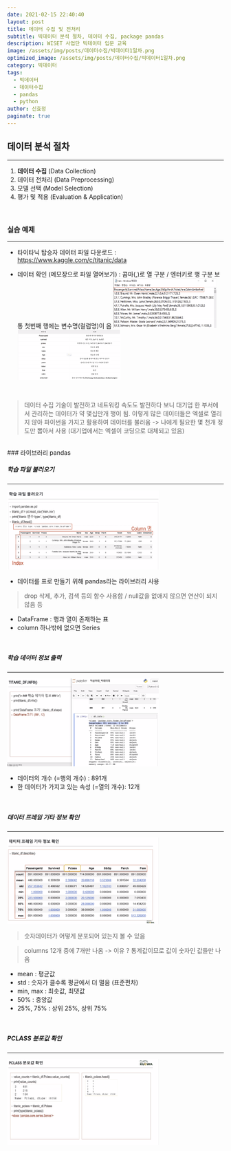 ```yaml
---
date: 2021-02-15 22:40:40
layout: post
title: 데이터 수집 및 전처리
subtitle: 빅데이터 분석 절차, 데이터 수집, package pandas
description: WISET 사업단 빅데이터 입문 교육
image: /assets/img/posts/데이터수집/빅데이터1일차.png
optimized_image: /assets/img/posts/데이터수집/빅데이터1일차.png
category: 빅데이터
tags:
  - 빅데이터
  - 데이터수집
  - pandas
  - python
author: 신효정
paginate: true
---
```


## 데이터 분석 절차
---
1. **데이터 수집** (Data Collection)
2. 데이터 전처리 (Data Preprocessing)  
3. 모델 선택 (Model Selection)
4. 평가 및 적용 (Evaluation & Application)

<br>

### 실습 예제
***
- 타이타닉 탑승자 데이터 파일 다운로드 : https://www.kaggle.com/c/titanic/data

- 데이터 확인 (메모장으로 파일 열어보기) : 콤마(,)로 열 구분 / 엔터키로 행 구분
보통 첫번째 행에는 변수명(컬럼명)이 옴
<img src = "/assets/img/posts/데이터수집/데이터 확인.png" width="50%" alt="데이터확인"><img src = "/assets/img/posts/데이터수집/컬럼설명.png" width="50%" alt="데이터컬럼설명">

<br>

> 데이터 수집 기술이 발전하고 네트워킹 속도도 발전하다 보니 대기업 한 부서에서 관리하는 데이터가 약 몇십만개 행이 됨. 이렇게 많은 데이터들은 엑셀로 열리지 않아 파이썬을 가지고 활용하여 데이터를 불러옴 -> 나에게 필요한 몇 천개 정도만 뽑아서 사용 (대기업에서는 엑셀이 코딩으로 대체되고 있음)

<br>
### 라이브러리 pandas

<br>

##### 학습 파일 불러오기
***
<img src = "/assets/img/posts/데이터수집/학습파일불러오기.png" width="70%" alt="학습 파일 불러오기">

- 데이터를 표로 만들기 위해 pandas라는 라이브러리 사용
>drop 삭제, 추가, 검색 등의 함수 사용함 / null값을 없애지 않으면 연산이 되지 않음 등
- DataFrame : 행과 열이 존재하는 표
-	column 하나밖에 없으면 Series
<br>

##### 학습 데이터 정보 출력
***
<img src = "/assets/img/posts/데이터수집/데이터정보.png" width="70%" alt="학습 데이터 정보">    

-	데이터의 개수 (=행의 개수) : 891개
-	한 데이터가 가지고 있는 속성 (=열의 개수): 12개
<br>

##### 데이터 프레임 기타 정보 확인
***
<img src = "/assets/img/posts/데이터수집/데이터프레임기타정보.png" width="70%" alt="데이터 프레임 기타 정보 확인">  

> 숫자데이터가 어떻게 분포되어 있는지 볼 수 있음

>	columns 12개 중에 7개만 나옴 -> 이유 ? 통계값이므로 값이 숫자인 값들만 나옴  

-	mean : 평균값
-	std : 숫자가 클수록 평균에서 더 멀음 (표준편차)
-	min, max : 최솟값, 최댓값
-	50% : 중앙값
-	25%, 75% : 상위 25%, 상위 75%
<br>

##### PCLASS 분포값 확인
***
<img src = "/assets/img/posts/데이터수집/Pclass분포값.png" width="70%" alt="PCLASS 분포값 확인">
